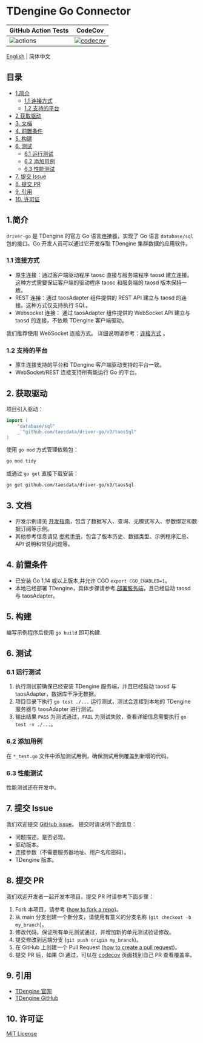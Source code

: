 <!-- omit in toc -->
# TDengine Go Connector

<!-- omit in toc -->

| GitHub Action Tests                                                                  | CodeCov                                                                                                                           |
|--------------------------------------------------------------------------------------|-----------------------------------------------------------------------------------------------------------------------------------|
| ![actions](https://github.com/taosdata/driver-go/actions/workflows/go.yml/badge.svg) | [![codecov](https://codecov.io/gh/taosdata/driver-go/graph/badge.svg?token=70E8APPMKR)](https://codecov.io/gh/taosdata/driver-go) |

[English](README.md) | 简体中文

<!-- omit in toc -->
## 目录

<!-- omit in toc -->

- [1.简介](#1简介)
  - [1.1 连接方式](#11-连接方式)
  - [1.2 支持的平台](#12-支持的平台)
- [2 获取驱动](#2-获取驱动)
- [3. 文档](#3-文档)
- [4. 前置条件](#4-前置条件)
- [5. 构建](#5-构建)
- [6. 测试](#6-测试)
  - [6.1 运行测试](#61-运行测试)
  - [6.2 添加用例](#62-添加用例)
  - [6.3 性能测试](#63-性能测试)
- [7. 提交 Issue](#7-提交-issue)
- [8. 提交 PR](#8-提交-pr)
- [9. 引用](#9-引用)
- [10. 许可证](#10-许可证)

## 1.简介

`driver-go` 是 TDengine 的官方 Go 语言连接器，实现了 Go 语言 `database/sql` 包的接口。Go 开发人员可以通过它开发存取
TDengine 集群数据的应用软件。

### 1.1 连接方式

- 原生连接：通过客户端驱动程序 taosc 直接与服务端程序 taosd 建立连接。这种方式需要保证客户端的驱动程序 taosc 和服务端的
  taosd 版本保持一致。
- REST 连接：通过 taosAdapter 组件提供的 REST API 建立与 taosd 的连接。这种方式仅支持执行 SQL。
- Websocket 连接： 通过 taosAdapter 组件提供的 WebSocket API 建立与 taosd 的连接，不依赖 TDengine 客户端驱动。

我们推荐使用 WebSocket 连接方式。
详细说明请参考：[连接方式](https://docs.taosdata.com/develop/connect/#%E8%BF%9E%E6%8E%A5%E6%96%B9%E5%BC%8F) 。

### 1.2 支持的平台

- 原生连接支持的平台和 TDengine 客户端驱动支持的平台一致。
- WebSocket/REST 连接支持所有能运行 Go 的平台。

## 2. 获取驱动

项目引入驱动：

```go
import (
    "database/sql"
    _ "github.com/taosdata/driver-go/v3/taosSql"
)
```

使用 `go mod` 方式管理依赖包：

```sh
go mod tidy
```

或通过 `go get` 直接下载安装：

```sh
go get github.com/taosdata/driver-go/v3/taosSql
```

## 3. 文档

- 开发示例请见 [开发指南](https://docs.taosdata.com/develop/)，包含了数据写入、查询、无模式写入、参数绑定和数据订阅等示例。
- 其他参考信息请见 [参考手册](https://docs.taosdata.com/reference/connector/go/)，包含了版本历史、数据类型、示例程序汇总、API
  说明和常见问题等。

## 4. 前置条件

- 已安装 Go 1.14 或以上版本,并允许 CGO `export CGO_ENABLED=1`。
- 本地已经部署 TDengine，具体步骤请参考 [部署服务端](https://docs.taosdata.com/get-started/package/)，且已经启动 taosd 与
  taosAdapter。

## 5. 构建

编写示例程序后使用 `go build` 即可构建.

## 6. 测试

### 6.1 运行测试

1. 执行测试前确保已经安装 TDengine 服务端，并且已经启动 taosd 与 taosAdapter，数据库干净无数据。
2. 项目目录下执行 `go test ./...` 运行测试，测试会连接到本地的 TDengine 服务器与 taosAdapter 进行测试。
3. 输出结果 `PASS` 为测试通过，`FAIL` 为测试失败，查看详细信息需要执行 `go test -v ./...`。

### 6.2 添加用例

在 `*_test.go` 文件中添加测试用例，确保测试用例覆盖到新增的代码。

### 6.3 性能测试

性能测试还在开发中。

## 7. 提交 Issue

我们欢迎提交 [GitHub Issue](https://github.com/taosdata/driver-go/issues/new?template=Blank+issue)。 提交时请说明下面信息：

- 问题描述，是否必现。
- 驱动版本。
- 连接参数（不需要服务器地址、用户名和密码）。
- TDengine 版本。

## 8. 提交 PR

我们欢迎开发者一起开发本项目，提交 PR 时请参考下面步骤：

1. Fork 本项目，请参考 ([how to fork a repo](https://docs.github.com/en/get-started/quickstart/fork-a-repo))。
2. 从 main 分支创建一个新分支，请使用有意义的分支名称 (`git checkout -b my_branch`)。
3. 修改代码，保证所有单元测试通过，并增加新的单元测试验证修改。
4. 提交修改到远端分支 (`git push origin my_branch`)。
5. 在 GitHub 上创建一个 Pull
   Request ([how to create a pull request](https://docs.github.com/en/pull-requests/collaborating-with-pull-requests/proposing-changes-to-your-work-with-pull-requests/creating-a-pull-request))。
6. 提交 PR 后，如果 CI 通过，可以在 [codecov](https://app.codecov.io/gh/taosdata/driver-go/pulls) 页面找到自己 PR 查看覆盖率。

## 9. 引用

- [TDengine 官网](https://www.taosdata.com/)
- [TDengine GitHub](https://github.com/taosdata/TDengine)

## 10. 许可证

[MIT License](./LICENSE)
